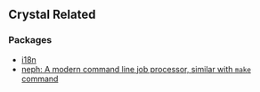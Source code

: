 ## Crystal Related


### Packages
- [i18n](https://github.com/crystal-i18n/i18n)
- [neph: A modern command line job processor, similar with `make` command](https://github.com/tbrand/neph/)
